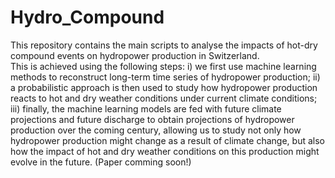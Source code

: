 # Hydro_Compound

This repository contains the main scripts to analyse the impacts of hot-dry compound events on hydropower production in Switzerland.  
This is achieved using the following steps: i) we first use machine learning methods to reconstruct long-term time series of hydropower production; ii) a probabilistic approach is then used to study how hydropower production reacts to hot and dry weather conditions under current climate conditions; iii) finally, the machine learning models are fed with future climate projections and future discharge to obtain projections of hydropower production over the coming century, allowing us to study not only how hydropower production might change as a result of climate change, but also how the impact of hot and dry weather conditions on this production might evolve in the future.
(Paper comming soon!)
